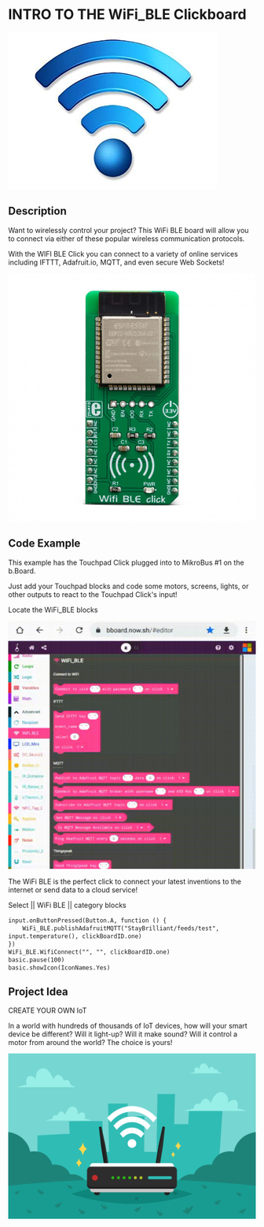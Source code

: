 # INTRO TO THE WiFi_BLE Clickboard

![Wifi BLE](https://github.com/Brilliant-Labs/bboard-tutorials-v3/blob/master/wifi-ble/wifilogo.jpg?raw=true "Wifi BLE")

## Description

Want to wirelessly control your
project? This WiFi BLE board will
allow you to connect via either of
these popular wireless
communication protocols. 

With the WIFI BLE Click you can connect to a variety of online services including IFTTT, Adafruit.io, MQTT, and even secure Web Sockets!


![WiFi_BLE](https://github.com/Brilliant-Labs/bboard-tutorials-v3/blob/master/wifi-ble/wifi-ble-click.jpg?raw=true "WiFi_BLE Click")

## Code Example

This example has the Touchpad Click plugged into to MikroBus #1 on the b.Board.

Just add your Touchpad blocks and code some motors, screens, lights, or other outputs to react to the Touchpad Click's input!

Locate the WiFi_BLE blocks

![WiFi_BLE](https://github.com/Brilliant-Labs/bboard-tutorials-v3/blob/master/wifi-ble/wifi-ble-code-gif.gif?raw=true "WiFi_BLE Click")

The WiFi BLE is the perfect click to connect your latest inventions to the internet or send data to a cloud service!


Select || WiFi BLE || category blocks 

```blocks
input.onButtonPressed(Button.A, function () {
    WiFi_BLE.publishAdafruitMQTT("StayBrilliant/feeds/test", input.temperature(), clickBoardID.one)
})
WiFi_BLE.WifiConnect("", "", clickBoardID.one)
basic.pause(100)
basic.showIcon(IconNames.Yes)
```

## Project Idea

CREATE YOUR OWN IoT

In a world with hundreds of
thousands of IoT devices, how
will your smart device be
different? Will it light-up? Will
it make sound? Will it control a
motor from around the world?
The choice is yours!


![Wifi-ble](https://github.com/Brilliant-Labs/bboard-tutorials-v3/blob/master/wifi-ble/wifi-click-gif.gif?raw=true "Let's Keep things Connected")